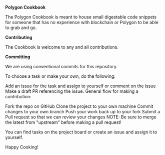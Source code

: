 **Polygon Cookbook**

The Polygon Cookbook is meant to house small digestable code snippets for someone that has no experience with blockchain or Polygon to be able to grab and go.

**Contributing**

The Cookbook is welcome to any and all contributions.

**Committing**

We are using conventional commits for this repository.

To choose a task or make your own, do the following:

Add an issue for the task and assign to yourself or comment on the issue
Make a draft PR referencing the issue.
General flow for making a contribution:

Fork the repo on GitHub
Clone the project to your own machine
Commit changes to your own branch
Push your work back up to your fork
Submit a Pull request so that we can review your changes
NOTE: Be sure to merge the latest from "upstream" before making a pull request!

You can find tasks on the project board or create an issue and assign it to yourself.

Happy Cooking!

